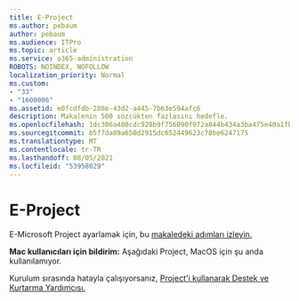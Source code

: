```yaml
---
title: E-Project
ms.author: pebaum
author: pebaum
ms.audience: ITPro
ms.topic: article
ms.service: o365-administration
ROBOTS: NOINDEX, NOFOLLOW
localization_priority: Normal
ms.custom:
- "33"
- "1600006"
ms.assetid: e0fcdfdb-288e-43d2-a445-7b63e594afc6
description: Makalenin 500 sözcükten fazlasını hedefle.
ms.openlocfilehash: 1dc306a480cdc920b9f756090f972a844b434a3ba475e40a1fbb08c89f625c51
ms.sourcegitcommit: b5f7da89a650d2915dc652449623c78be6247175
ms.translationtype: MT
ms.contentlocale: tr-TR
ms.lasthandoff: 08/05/2021
ms.locfileid: "53958029"
---
```

# <a name="setting-up-project"></a>E-Project

 E-Microsoft Project ayarlamak için, bu [makaledeki adımları izleyin.](https://support.office.com/article/7059249b-d9fe-4d61-ab96-5c5bf435f281.aspx)

**Mac kullanıcıları için bildirim:** Aşağıdaki Project, MacOS için şu anda kullanılamıyor. 
  
Kurulum sırasında hatayla çalışıyorsanız, [Project'i kullanarak Destek ve Kurtarma Yardımcısı.](https://aka.ms/SaRA-ProjectSetupScenario)
